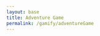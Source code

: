 ```yaml
---
layout: base
title: Adventure Game
permalink: /gamify/adventureGame
---
```


<style>
.custom-alert {
    display: none;
    position: fixed;
    left: 50%;
    top: 50%;
    transform: translate(-50%, -50%);
    z-index: 1000;
}

.custom-alert button {
    background-color: transparent;
    display: flex;
    align-items: center;
    justify-content: center;
    width: 100%;
    height: 100%;
    position: absolute;
}

#custom-prompt {
    position: fixed;
    top: 50%;
    left: 50%;
    transform: translate(-50%, -50%);
    background-color: white;
    border: 1px solid black;
    padding: 20px;
    z-index: 1000;
    box-shadow: 0 4px 6px rgba(0, 0, 0, 0.1);
}

#custom-prompt-box {
    text-align: center;
}

#custom-prompt input {
    width: 80%;
    padding: 10px;
    margin: 10px 0;
}

#custom-prompt button {
    padding: 10px 20px;
    cursor: pointer;
}

#custom-prompt-message {
    color: black;
}
</style>

<div id="gameContainer">
    <canvas id='gameCanvas'></canvas>
</div>

<div id="custom-alert" class="custom-alert">
    <button onclick="closeCustomAlert()" id="custom-alert-message"></button>
</div>

<div id="custom-prompt" style="display: none;">
    <div id="custom-prompt-box">
        <p id="custom-prompt-message"></p>
        <input type="text" id="custom-prompt-input" placeholder="Type your answer here..." />
        <button id="custom-prompt-submit">Submit</button>
    </div>
</div>

<script type="module">
    import GameControl from '{{site.baseurl}}/assets/js/adventureGame/GameControl.js';
    import { showCustomPrompt, submitAnswer } from '{{site.baseurl}}/assets/js/adventureGame/PromptHandler.js';
    import { getStats } from '{{site.baseurl}}/assets/js/adventureGame/StatsManager.js';

    const path = "{{site.baseurl}}";
    GameControl.start(path);

    window.submitAnswer = submitAnswer;
    window.showCustomPrompt = showCustomPrompt;

    window.onload = function() {
        getStats();
    };
</script>
